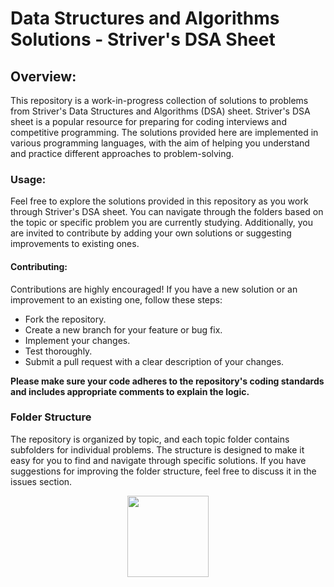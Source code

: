 <h1>Data Structures and Algorithms Solutions - Striver's DSA Sheet</h1>

<h2>Overview:</h2>
<p>This repository is a work-in-progress collection of solutions to problems from Striver's Data Structures and Algorithms (DSA) sheet. Striver's DSA sheet is a popular resource for preparing for coding interviews and competitive programming. The solutions provided here are implemented in various programming languages, with the aim of helping you understand and practice different approaches to problem-solving.</p>

<h3>Usage:</h3>
<p>Feel free to explore the solutions provided in this repository as you work through Striver's DSA sheet. You can navigate through the folders based on the topic or specific problem you are currently studying. Additionally, you are invited to contribute by adding your own solutions or suggesting improvements to existing ones.</p>

<h4>Contributing:</h4>
<p>Contributions are highly encouraged! If you have a new solution or an improvement to an existing one, follow these steps:</p>
<ul>
  <li>Fork the repository.</li>
  <li>Create a new branch for your feature or bug fix.</li>
  <li>Implement your changes.</li>
  <li>Test thoroughly.</li>
  <li>Submit a pull request with a clear description of your changes.</li>
</ul>
<p><strong>Please make sure your code adheres to the repository's coding standards and includes appropriate comments to explain the logic.</strong></p>

<h3>Folder Structure</h3>
<p>The repository is organized by topic, and each topic folder contains subfolders for individual problems. The structure is designed to make it easy for you to find and navigate through specific solutions. If you have suggestions for improving the folder structure, feel free to discuss it in the issues section.</p>
<div align="center">
  <img src="https://media4.giphy.com/media/fwbZnTftCXVocKzfxR/200.webp?cid=ecf05e479eulmvsv70s5esvv0nfsqvep5zoob9jdm64sc87k&ep=v1_gifs_search&rid=200.webp&ct=g" width="130"/>
</div>

